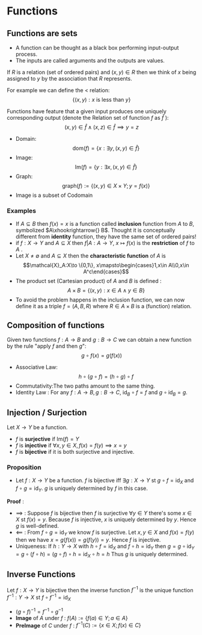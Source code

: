 # Functions

## Functions are sets
- A function can be thought as a black box performing input-output process.
- The inputs are called arguments and the outputs are values.

If $R$ is a relation (set of ordered pairs) and $(x,y) \in R$ then we think of $x$ being assigned to $y$ by the association that $R$ represents.

For example we can define the $<$ relation:
$$\{(x,y):x \ \text{is less than} \ y\} $$

Functions have feature that a given input produces one uniquely corresponding output (denote the Relation set of function $f$ as $\hat{f}$ ): 
$$ (x,y)\in \hat{f} \land (x,z)\in \hat{f} \implies y=z$$

- Domain:
$$\text{dom} (f)=\{x: \exists y, (x,y)\in \hat{f}\}$$
- Image:
$$\text{Im}(f)=\{y:\exists x,(x,y)\in \hat{f}\}$$
- Graph:
$$\text{graph}(f) := \{(x,y)\in X\times Y; y=f(x)\}$$
- Image is a subset of Codomain

### Examples
- If $A\subseteq B$ then $f(x)=x$ is a function called **inclusion** function from $A$ to $B$, symbolized $A\xhookrightarrow{} B$. Thought it is conceptually different from **identity** function, they have the same set of ordered pairs!
- if $f:X\to Y$ and $A\subseteq X$ then $f|A:A\to Y$, $x\mapsto f(x)$ is the **restriction** of $f$ to $A$ .
- Let $X\not ={\emptyset}$ and $A\subseteq X$ then the **characteristic function** of $A$ is 
$$\mathcal{X}_A:X\to \{0,1\}, x\mapsto\begin{cases}1,x\in A\\0,x\in A^c\end{cases}$$
- The product set (Cartesian product) of $A$ and $B$ is defined :
$$A\times B=\{(x,y):x\in A \land y\in B\}$$
- To avoid the problem happens in the inclusion function, we can now define it as a triple $f=(A,B,R)$ where $R\in A\times B$ is a (function) relation.

## Composition of functions
Given two functions $f:A\to B$ and $g:B\to C$ we can obtain a new function by the rule "apply $f$ and then $g$": 
$$g\circ f (x) = g(f(x))$$

- Associative Law:
$$h\circ (g\circ f)=(h\circ g)\circ f$$
- Commutativity:The two paths amount to the same thing.
- Identity Law : For any $f:A\to B,g:B\to C$, $\text{id}_B\circ f =f$ and $g\circ \text{id}_B=g$.


## Injection / Surjection
Let $X\to Y$ be a function. 
- $f$ is **surjective** if $\text{Im}(f)=Y$
- $f$ is **injective** if $\forall x,y\in X,f(x)=f(y) \implies x=y$
- $f$ is **bijective** if it is both surjective and injective.

### Proposition
- Let $f:X\to Y$ be a function. $f$ is bijective iff $\exists g:X\to Y$ st $g\circ f=\text{id}_X$ and $f\circ g=\text{id}_Y$. $g$ is uniquely determined by $f$ in this case.

**Proof** : 
- $\implies$ : Suppose $f$ is bijective then $f$ is surjective $\forall y\in Y$ there's some $x\in X$ st $f(x)=y$. Because $f$ is injective, $x$ is uniquely determined by $y$. Hence $g$ is well-defined.
- $\impliedby$ : From $f\circ g=\text{id}_Y$ we know $f$ is surjective. Let $x,y\in X$ and $f(x)=f(y)$ then we have $x=g(f(x))=g(f(y))=y$. Hence $f$ is injective.
- Uniqueness: If $h:Y\to X$ with $h\circ f=\text{id}_X$ and $f\circ h=\text{id}_Y$ then $g=g\circ \text{id}_Y=g\circ(f\circ h)=(g\circ f)\circ h=\text{id}_X\circ h=h$ Thus $g$ is uniquely determined.

## Inverse Functions
Let $f:X\to Y$ is bijective then the inverse function $f^{-1}$ is the unique function $f^{-1}:Y\to X$ st $f\circ f^{-1}=\text{id}_X$
- $(g\circ f)^{-1}=f^{-1}\circ g^{-1}$
- **Image** of $A$ under $f$ : $f(A) := \{f(a)\in Y;a\in A\}$
- **PreImage** of $C$ under $f$ : $f^{-1}(C):=\{x\in X; f(x)\in C\}$
